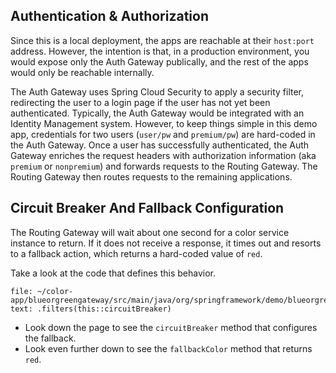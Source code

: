 ## Authentication & Authorization
Since this is a local deployment, the apps are reachable at their `host:port` address.
However, the intention is that, in a production environment, you would expose only the Auth Gateway publically, 
and the rest of the apps would only be reachable internally.

The Auth Gateway uses Spring Cloud Security to apply a security filter, redirecting the user to a login page if the user has not yet been authenticated.
Typically, the Auth Gateway would be integrated with an Identity Management system. However, to keep things simple in this demo app, credentials for two users (`user/pw` and `premium/pw`) are hard-coded in the Auth Gateway.
Once a user has successfully authenticated, the Auth Gateway enriches the request headers with authorization information (aka `premium` or `nonpremium`) and forwards requests to the Routing Gateway. The Routing Gateway then routes requests to the remaining applications.

## Circuit Breaker And Fallback Configuration
The Routing Gateway will wait about one second for a color service instance to return.
If it does not receive a response, it times out and resorts to a fallback action, which returns a hard-coded value of `red`.

Take a look at the code that defines this behavior.
```editor:select-matching-text
file: ~/color-app/blueorgreengateway/src/main/java/org/springframework/demo/blueorgreengateway/BlueorgreengatewayApplication.java
text: .filters(this::circuitBreaker)
```

- Look down the page to see the `circuitBreaker` method that configures the fallback.
- Look even further down to see the `fallbackColor` method that returns `red`.

